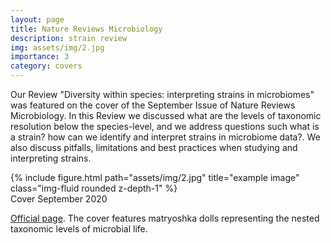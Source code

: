 ```yaml
---
layout: page
title: Nature Reviews Microbiology
description: strain review
img: assets/img/2.jpg
importance: 3
category: covers
---
```


Our Review "Diversity within species: interpreting strains in microbiomes" was featured on the cover of the September Issue of Nature Reviews Microbiology. In this Review we discussed what are the levels of taxonomic resolution below the species-level, and we address questions such what is a strain? how can we identify and interpret strains in microbiome data?. We also discuss pitfalls, limitations and best practices when studying and interpreting strains.  

<div class="row">
    <div class="col-sm mt-3 mt-md-0">
        {% include figure.html path="assets/img/2.jpg" title="example image" class="img-fluid rounded z-depth-1" %}
    </div>
</div>
<div class="caption">
    Cover September 2020
</div>

[Official page](https://www.nature.com/nrmicro/volumes/18/issues/9). The cover features matryoshka dolls representing the nested taxonomic levels of microbial life.
